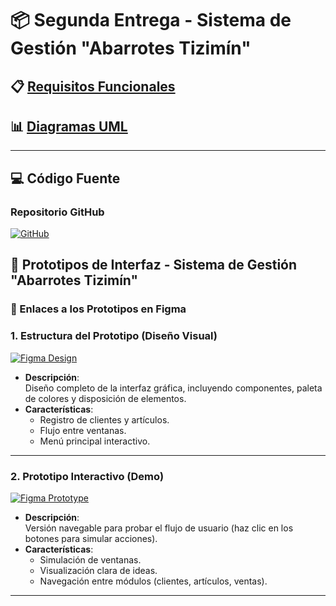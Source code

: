 # 📦 Segunda Entrega - Sistema de Gestión "Abarrotes Tizimín"

## 📋 [Requisitos Funcionales](https://github.com/OswaldoArceoR/AbarrotesTiziminVentas/blob/Segunda_Entrega/Requisitos_Funcionales.md)  

## 📊 [Diagramas UML](https://github.com/OswaldoArceoR/AbarrotesTiziminVentas/blob/Segunda_Entrega/Diagramas.md)  
---

## 💻 Código Fuente  
### **Repositorio GitHub**  
[![GitHub](https://img.shields.io/badge/GitHub-Código_Fuente-%23181717)](https://github.com/OswaldoArceoR/AbarrotesTiziminVentas/tree/Segunda_Entrega/codigo)  

## 📱 Prototipos de Interfaz - Sistema de Gestión "Abarrotes Tizimín"

### 🔗 Enlaces a los Prototipos en Figma

### 1. **Estructura del Prototipo (Diseño Visual)**  
[![Figma Design](https://img.shields.io/badge/FIGMA-Design_Structure-%23F24E1E)](https://www.figma.com/design/ZaXGLYtUoOKzb6gdU0PfbP/base?node-id=0-1&t=Tqirw7eSpDGOMEA4-1)  
- **Descripción**:  
  Diseño completo de la interfaz gráfica, incluyendo componentes, paleta de colores y disposición de elementos.  
- **Características**:  
  - Registro de clientes y artículos.  
  - Flujo entre ventanas.  
  - Menú principal interactivo.  

---

### 2. **Prototipo Interactivo (Demo)**  
[![Figma Prototype](https://img.shields.io/badge/FIGMA-Interactive_Prototype-%23F24E1E)](https://www.figma.com/proto/ZaXGLYtUoOKzb6gdU0PfbP/base?node-id=2-6&p=f&t=aHADA9qrbsNlrJOa-0&scaling=scale-down&content-scaling=fixed&page-id=0%3A1&starting-point-node-id=2%3A6)  
- **Descripción**:  
  Versión navegable para probar el flujo de usuario (haz clic en los botones para simular acciones).  
- **Características**:  
  - Simulación de ventanas.  
  - Visualización clara de ideas.  
  - Navegación entre módulos (clientes, artículos, ventas).  

---

